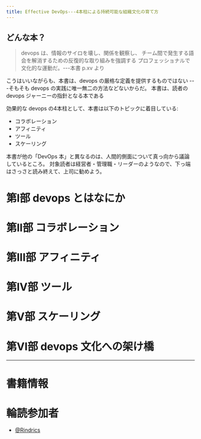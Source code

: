```yaml
---
title: Effective DevOps---4本柱による持続可能な組織文化の育て方
---
```


## どんな本？

> devops は、情報のサイロを壊し、関係を観察し、
> チーム間で発生する語会を解消するための反復的な取り組みを強調する
> プロフェッショナルで文化的な運動だ。---本書 p.xv より

こうはいいながらも、本書は、devops の厳格な定義を提供するものではない
---そもそも devops の実践に唯一無二の方法などないからだ。
本書は、読者の devops ジャーニーの指針となる本である


効果的な devops の4本柱として、本書は以下のトピックに着目している:

- コラボレーション
- アフィニティ
- ツール
- スケーリング

本書が他の「DevOps 本」と異なるのは、人間的側面について真っ向から議論しているところ。
対象読者は経営者・管理職・リーダーのようなので、下っ端はさっさと読み終えて、上司に勧めよう。


# 第I部 devops とはなにか


# 第II部 コラボレーション

# 第III部 アフィニティ

# 第IV部 ツール

# 第V部 スケーリング

# 第VI部 devops 文化への架け橋

---

# 書籍情報

# 輪読参加者
- [@Rindrics](https://github.com/Rindrics)
